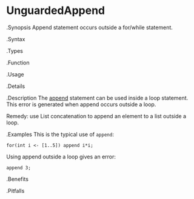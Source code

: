# UnguardedAppend

.Synopsis
Append statement occurs outside a for/while statement.

.Syntax

.Types

.Function
       
.Usage

.Details

.Description
The [append]((Rascal:Statements-Append)) statement can be used inside a loop statement.
This error is generated when append occurs outside a loop.

Remedy: use List concatenation to append an element to a list outside a loop.

.Examples
This is the typical use of `append`:
```rascal-shell
for(int i <- [1..5]) append i*i;
```
Using append outside a loop gives an error:
```rascal-shell,error
append 3;
```


.Benefits

.Pitfalls

